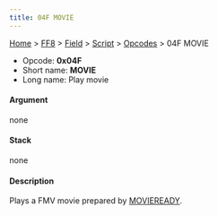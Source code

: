 ```yaml
---
title: 04F MOVIE
---
```


[Home](../../../../Main%20Page.md.md) > [FF8](../../../../FF8.md) > [Field](../../../Field.md) > [Script](../../Script.md) > [Opcodes](../Opcodes.md) > 04F MOVIE

-   Opcode: **0x04F**
-   Short name: **MOVIE**
-   Long name: Play movie

#### Argument

none

#### Stack

none

#### Description

Plays a FMV movie prepared by [MOVIEREADY][].

  [MOVIEREADY]: 0A3%20MOVIEREADY.md "wikilink"
